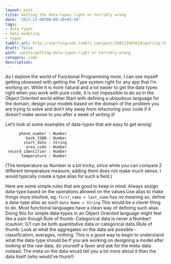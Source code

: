 ```yaml
---
layout: post
title: Getting the data-types right or terribly wrong
date: '2017-12-08T00:09:10+05:30'
tags:
- data types
- data modeling
- types
tumblr_url: http://snortingcode.tumblr.com/post/168313491610/getting-the-data-types-right-or-terribly-wrong
draft: false
path: /posts/getting-data-types-right-or-terribly-wrong
category: code
description: 
---
```

As I explore the world of Functional Programming more, I can see myself getting obsessed with getting the Type system right for any app that I’m working on. While it is more natural and a lot easier to get the data types right when you work with pure code, it is not impossible to do so in the Object Oriented world either.Start with defining a ubiquitous language for the domain, design your models based on the domain of the problem you are trying to solve and don’t shy away from refactoring your code if it doesn’t make sense to you after a week of writing it!

Let’s look at some examples of data-types that are easy to get wrong:      
```
      phone_number : Number
         book_ISBN : Number
        start_date : String
         area_code : Number
 record_identifier : Number
       temperature : Number
```

(The temperature as Number is a bit tricky, since while you can compare 2 different temperature measure, adding them does not make much sense. I would typically create a type alias for such a field.)

Here are some simple rules that are good to keep in mind:
Always assign data-type based on the operations allowed on the values.Use alias to make things more intuitive, eg. `first_name + last_name` has no meaning so, define a data-type alias as such `data Name = String`
This would be a clever thing to do. Most functional languages have a clean way of defining such alias. Doing this for simple data-types in an Object Oriented language might feel like a pain though.Rule of thumb: Categorical data is never a Number! (caution: 0/1 can be both quantitative data or categorical data.)Rule of thumb: Look at what the aggregates on the data are possible - classification, averages, nothing. This is a good way to begin to understand what the data-type should be.If you are working on designing a model after looking at the raw data, do yourself a favor and ask for the meta-data instead. The meta on the data would tell you a lot more about it than the data itself (who would’ve thunk!)

